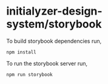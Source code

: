 # initialyzer-design-system/storybook

To build storybook dependencies run,

```
npm install
```
To run the storybook server run,

```
npm run storybook
```
